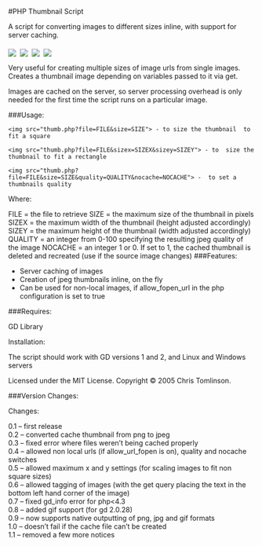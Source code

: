 #PHP Thumbnail Script

A script for converting images to different sizes inline, with support for server caching.

<img src="http://mightystuff.net/thumb.php?size=25&file=content/2015/06/sample.jpg" align="middle"/>&nbsp;
<img src="http://mightystuff.net/thumb.php?size=50&file=content/2015/06/sample.jpg" align="middle"/>&nbsp;
<img src="http://mightystuff.net/thumb.php?size=100&file=content/2015/06/sample.jpg" align="middle"/>&nbsp;
<img src="http://mightystuff.net/thumb.php?size=200&file=content/2015/06/sample.jpg" align="middle"/>&nbsp;


Very useful for creating multiple sizes of image urls from single images. Creates a thumbnail image depending on variables passed to it via get.

Images are cached on the server, so server processing overhead is only needed for the first time the script runs on a particular image.

###Usage:

    <img src="thumb.php?file=FILE&size=SIZE"> - to size the thumbnail  to fit a square

    <img src="thumb.php?file=FILE&sizex=SIZEX&sizey=SIZEY"> - to  size the thumbnail to fit a rectangle

    <img src="thumb.php?file=FILE&size=SIZE&quality=QUALITY&nocache=NOCACHE"> -  to set a thumbnails quality
Where:

FILE = the file to retrieve
SIZE = the maximum size of the thumbnail in pixels
SIZEX = the maximum width of the thumbnail (height adjusted accordingly)
SIZEY = the maximum height of the thumbnail (width adjusted accordingly)
QUALITY = an integer from 0-100 specifying the resulting jpeg quality of the image
NOCACHE = an integer 1 or 0. If set to 1, the cached thumbnail is deleted and recreated (use if the source image changes)
###Features:

* Server caching of images
* Creation of jpeg thumbnails inline, on the fly
* Can be used for non-local images, if allow_fopen_url in the php configuration is set to true

###Requires:

GD Library

Installation:

The script should work with GD versions 1 and 2, and Linux and Windows servers

Licensed under the MIT License.
Copyright © 2005 Chris Tomlinson.

###Version Changes:

Changes:

0.1 – first release<br/>
0.2 – converted cache thumbnail from png to jpeg<br/>
0.3 – fixed error where files weren’t being cached properly<br/>
0.4 – allowed non local urls (if allow_url_fopen is on), quality and nocache switches<br/>
0.5 – allowed maximum x and y settings (for scaling images to fit non square sizes)<br/>
0.6 – allowed tagging of images (with the get query placing the text in the bottom left hand corner of the image)<br/>
0.7 – fixed gd_info error for php<4.3<br/>
0.8 – added gif support (for gd 2.0.28)<br/>
0.9 – now supports native outputting of png, jpg and gif formats<br/>
1.0 – doesn’t fail if the cache file can’t be created<br/>
1.1 – removed a few more notices
